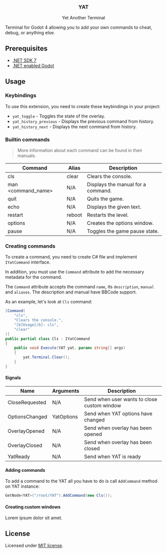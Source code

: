 <div align="center">
	<h3>YAT</h1>
	<p>Yet Another Terminal</p>
</div>

Terminal for Godot 4 allowing you to add your own commands to cheat, debug, or anything else.

## Prerequisites

-   [.NET SDK 7](https://dotnet.microsoft.com/en-us/download)
-   [.NET enabled Godot](https://godotengine.org/download/windows/)

## Usage

### Keybindings

To use this extension, you need to create these keybindings in your project:

-   `yat_toggle` - Toggles the state of the overlay.
-   `yat_history_previous` - Displays the previous command from history.
-   `yat_history_next` - Displays the next command from history.

### Builtin commands

> More information about each command can be found in their manuals.

| Command            | Alias  | Description                        |
| ------------------ | ------ | ---------------------------------- |
| cls                | clear  | Clears the console.                |
| man <command_name> | N/A    | Displays the manual for a command. |
| quit               | N/A    | Quits the game.                    |
| echo <text>        | N/A    | Displays the given text.           |
| restart            | reboot | Restarts the level.                |
| options            | N/A    | Creates the options window.        |
| pause              | N/A    | Toggles the game pause state.      |

### Creating commands

To create a command, you need to create C# file and implement `IYatCommand` interface.

In addition, you must use the `Command` attribute to add the necessary metadata for the command.

The `Command` attribute accepts the command `name`, its `description`, `manual` and `aliases`. The description and manual have BBCode support.

As an example, let's look at `Cls` command:

```csharp
[Command(
	"cls",
	"Clears the console.",
	"[b]Usage[/b]: cls",
	"clear"
)]
public partial class Cls : IYatCommand
{
	public void Execute(YAT yat, params string[] args)
	{
		yat.Terminal.Clear();
	}
}
```

#### Signals

| Name           | Arguments  | Description                                 |
| -------------- | ---------- | ------------------------------------------- |
| CloseRequested | N/A        | Send when user wants to close custom window |
| OptionsChanged | YatOptions | Send when YAT options have changed          |
| OverlayOpened  | N/A        | Send when overlay has been opened           |
| OverlayClosed  | N/A        | Send when overlay has been closed           |
| YatReady       | N/A        | Send when YAT is ready                      |

#### Adding commands

To add a command to the YAT all you have to do is call `AddCommand` method on YAT instance:

```csharp
GetNode<YAT>("/root/YAT").AddCommand(new Cls());
```

#### Creating custom windows

Lorem ipsum dolor sit amet.

## License

Licensed under [MIT license](./LICENSE).
